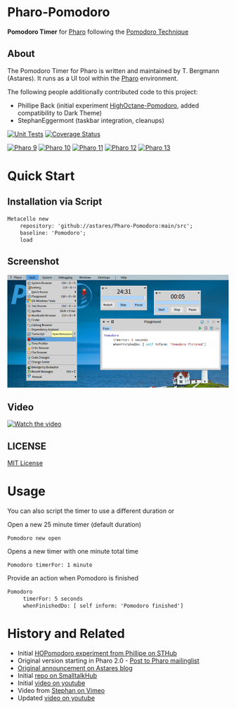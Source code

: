 # Pharo-Pomodoro
**Pomodoro Timer** for [Pharo](http://www.pharo.org) following the [Pomodoro Technique](http://en.wikipedia.org/wiki/Pomodoro_Technique)

## About
The Pomodoro Timer for Pharo is written and maintained by T. Bergmann (Astares). It runs as a UI tool within the [Pharo](https://www.pharo.org) environment.

The following people additionally contributed code to this project:
- Phillipe Back (initial experiment [HighOctane-Pomodoro](http://smalltalkhub.com/#!/~philippeback/HOPomodoro), added compatibility to Dark Theme)
- StephanEggermont (taskbar integration, cleanups)

[![Unit Tests](https://github.com/astares/Pharo-Pomodoro/actions/workflows/build.yml/badge.svg)](https://github.com/astares/Pharo-Pomodoro/actions/workflows/build.yml)
[![Coverage Status](https://codecov.io/gh/astares/Pharo-Pomodoro/graph/badge.svg?token=PGBV7A3HDA)](https://codecov.io/gh/astares/Pharo-Pomodoro)

[![Pharo 9](https://img.shields.io/badge/Pharo-9.0-%23aac9ff.svg)](https://pharo.org/download)
[![Pharo 10](https://img.shields.io/badge/Pharo-10-%23aac9ff.svg)](https://pharo.org/download)
[![Pharo 11](https://img.shields.io/badge/Pharo-11-%23aac9ff.svg)](https://pharo.org/download)
[![Pharo 12](https://img.shields.io/badge/Pharo-12-%23aac9ff.svg)](https://pharo.org/download)
[![Pharo 13](https://img.shields.io/badge/Pharo-13-%23aac9ff.svg)](https://pharo.org/download)

# Quick Start
## Installation via Script

```Smalltalk
Metacello new 
	repository: 'github://astares/Pharo-Pomodoro:main/src';
	baseline: 'Pomodoro';
	load
```

## Screenshot
![alt text](doc/screenshot.png "Screenshot")

## Video
[![Watch the video](https://img.youtube.com/vi/voSUzOu5feU/hqdefault.jpg)](https://youtu.be/voSUzOu5feU)

## LICENSE
[MIT License](LICENSE)

# Usage

You can also script the timer to use a different duration or 

Open a new 25 minute timer (default duration)
```Smalltalk
Pomodoro new open        
```

Opens a new timer with one minute total time
```Smalltalk
Pomodoro timerFor: 1 minute
```

Provide an action when Pomodoro is finished
```Smalltalk
Pomodoro 
     timerFor: 5 seconds 
     whenFinishedDo: [ self inform: 'Pomodoro finished']
```

# History and Related
- Initial [HOPomodoro experiment from Phillipe on STHub](http://smalltalkhub.com/#!/~philippeback/HOPomodoro)
- Original version starting in Pharo 2.0 - [Post to Pharo mailinglist](https://lists.gforge.inria.fr/pipermail/pharo-project/2013-March/076598.html)
- [Original announcement on Astares blog](https://astares.blogspot.com/2013/03/pomodoro-for-pharo-20.html)
- Initial [repo on SmalltalkHub](http://smalltalkhub.com/#!/~TorstenBergmann/Pomodoro)
- Initial [video on youtube](https://www.youtube.com/watch?v=w00IBi9iM2Y)
- Video from [Stephan on Vimeo](https://vimeo.com/160902072) 
- Updated [video on youtube](https://www.youtube.com/watch?v=voSUzOu5feU)
